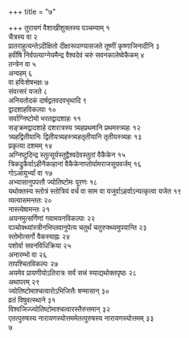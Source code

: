 +++
title = "७"

+++
तुरायणं वैशाखीशुक्लस्य पञ्चम्याम् १  
चैत्रस्य वा २  
प्रातराहुत्यन्तेऽदीक्षितो दीक्षारूपाण्यासजते तूष्णीं कृष्णाजिनादीनि ३  
हवींषि निर्वपत्याग्नेयमैन्द्र वैश्वदेवं चरुं सवनकालेष्वेकैकम् ४  
तन्त्रेन वा ५  
अन्वहम् ६  
वा हविःशेषभक्षः ७  
संवत्सरं यजते ८  
अनियतोदकं दार्षद्वतवदवभृथादि ९  
द्वादशाहविकल्पाः १०  
सर्वाग्निष्टोमो भरतद्वादशाहः ११  
सङ्क्रमद्वादशाहे दशरात्रस्य त्र्यहप्रथमानि प्रथमस्त्र्यहः १२  
त्र्यहद्वितीयानिः द्वितीयत्र्यहस्त्र्यहतृतीयानि तृतीयस्त्र्यहः १३  
प्रकृत्या दशमम् १४  
अग्निष्टुदिन्द्र स्तुत्सूर्यस्तुद्वैश्वदेवस्तुतां वैकैकेन १५  
त्रिकद्रुकैर्वाऽहीनैकाहानां वैकैकेनाप्तोर्यामराजसूयवर्जम् १६  
गोऽआयुर्भ्यां वा १७  
अभ्यासानुपपत्तौ ज्योतिष्टोमः पूरणः १८  
यथोक्तस्य स्तोत्रं स्तोत्रियं वर्चं वा साम वा यजुर्वाऽहर्वाऽन्यत्कृत्वा यजेत १९  
व्यत्यासमन्ततः २०  
नास्त्येषामन्तः २१  
अयनमुत्सर्गिणां गवामयनविकल्पाः २२  
पञ्चोक्थ्यांस्त्रीनभिप्लवानुपेत्य चतुर्थं चतुरुक्थ्यमुपयान्ति २३  
स्तोमोत्सर्गो वैकस्याह्नः २४  
पशोर्वा सवनविधिक्रिया २५  
अनारम्भो वा २६  
तापश्चितविकल्पः २७  
अयमेव प्रायणीयोऽतिरात्रः सर्वं सत्त्रं स्याद्यथोक्तपृष्ठः २८  
अथापरम् २९  
ज्योतिष्टोमाश्चत्वारोऽभिजित्तैः षण्मासान् ३०  
व्रतं विषुवत्स्थाने ३१  
विश्वजिज्ज्योतिष्टोमाश्चत्वारस्तैरुत्तमान् ३२  
एतत्पुरुषस्य नारायणस्योत्तममेतत्पुरुषस्य नारायणस्योत्तमम् ३३  
७